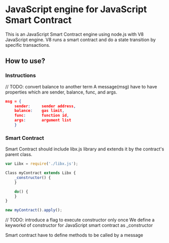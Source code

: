JavaScript engine for JavaScript Smart Contract
=====================

This is an JavaScript Smart Contract engine using node.js with V8 JavaScript engine.
V8 runs a smart contract and do a state transition by specific transactions.


## How to use?

### Instructions

// TODO: convert balance to another term
A message(msg) have to have properties which are sender, balance, func, and args.
```JSON
msg = {
    sender:     sender address,
    balance:    gas limit,
    func:       function id,
    args:       argument list
    }
```

### Smart Contract

Smart Contract should include libx.js library and extends it by the contract's parent class.

```Javascript
var Libx = require('./libx.js');

Class myContract extends Libx {
    _constructor() {
    }

    do() {
    }
}

new myContract().apply();
```

// TODO: introduce a flag to execute constructor only once
We define a keyworkd of constructor for JavaScript smart contract as _constructor

Smart contract have to define methods to be called by a message
